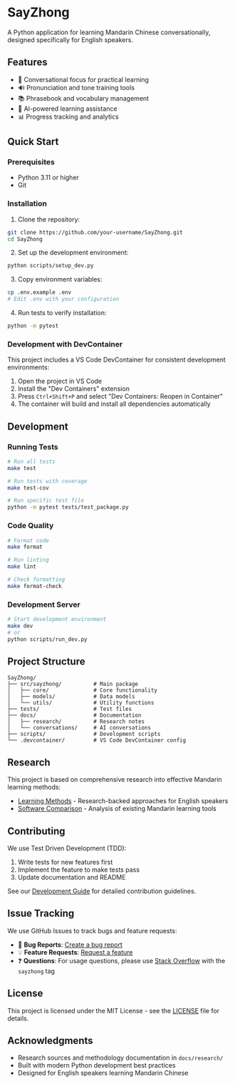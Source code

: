 # SayZhong

A Python application for learning Mandarin Chinese conversationally, designed specifically for English speakers.

## Features

- 🎯 Conversational focus for practical learning
- 🔊 Pronunciation and tone training tools
- 📚 Phrasebook and vocabulary management
- 🤖 AI-powered learning assistance
- 📊 Progress tracking and analytics

## Quick Start

### Prerequisites

- Python 3.11 or higher
- Git

### Installation

1. Clone the repository:
```bash
git clone https://github.com/your-username/SayZhong.git
cd SayZhong
```

2. Set up the development environment:
```bash
python scripts/setup_dev.py
```

3. Copy environment variables:
```bash
cp .env.example .env
# Edit .env with your configuration
```

4. Run tests to verify installation:
```bash
python -m pytest
```

### Development with DevContainer

This project includes a VS Code DevContainer for consistent development environments:

1. Open the project in VS Code
2. Install the "Dev Containers" extension
3. Press `Ctrl+Shift+P` and select "Dev Containers: Reopen in Container"
4. The container will build and install all dependencies automatically

## Development

### Running Tests

```bash
# Run all tests
make test

# Run tests with coverage
make test-cov

# Run specific test file
python -m pytest tests/test_package.py
```

### Code Quality

```bash
# Format code
make format

# Run linting
make lint

# Check formatting
make format-check
```

### Development Server

```bash
# Start development environment
make dev
# or
python scripts/run_dev.py
```

## Project Structure

```
SayZhong/
├── src/sayzhong/          # Main package
│   ├── core/              # Core functionality
│   ├── models/            # Data models
│   └── utils/             # Utility functions
├── tests/                 # Test files
├── docs/                  # Documentation
│   ├── research/          # Research notes
│   └── conversations/     # AI conversations
├── scripts/               # Development scripts
└── .devcontainer/         # VS Code DevContainer config
```

## Research

This project is based on comprehensive research into effective Mandarin learning methods:

- [Learning Methods](docs/research/methods.md) - Research-backed approaches for English speakers
- [Software Comparison](docs/research/software.md) - Analysis of existing Mandarin learning tools

## Contributing

We use Test Driven Development (TDD):

1. Write tests for new features first
2. Implement the feature to make tests pass
3. Update documentation and README

See our [Development Guide](docs/development/setup.md) for detailed contribution guidelines.

## Issue Tracking

We use GitHub Issues to track bugs and feature requests:

- 🐛 **Bug Reports**: [Create a bug report](https://github.com/your-username/SayZhong/issues/new?template=bug_report.md)
- 💡 **Feature Requests**: [Request a feature](https://github.com/your-username/SayZhong/issues/new?template=feature_request.md)
- ❓ **Questions**: For usage questions, please use [Stack Overflow](https://stackoverflow.com/questions/tagged/sayzhong) with the `sayzhong` tag

## License

This project is licensed under the MIT License - see the [LICENSE](LICENSE) file for details.

## Acknowledgments

- Research sources and methodology documentation in `docs/research/`
- Built with modern Python development best practices
- Designed for English speakers learning Mandarin Chinese